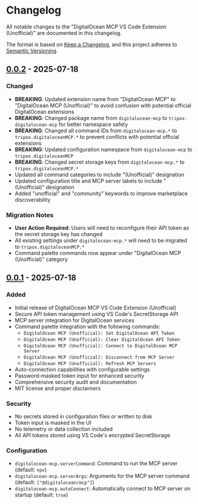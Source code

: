# Changelog

All notable changes to the "DigitalOcean MCP VS Code Extension (Unofficial)" are documented in this changelog.

The format is based on [Keep a Changelog](https://keepachangelog.com/en/1.0.0/),
and this project adheres to [Semantic Versioning](https://semver.org/spec/v2.0.0.html).

## [0.0.2] - 2025-07-18

### Changed
- **BREAKING**: Updated extension name from "DigitalOcean MCP" to "DigitalOcean MCP (Unofficial)" to avoid confusion with potential official DigitalOcean extensions
- **BREAKING**: Changed package name from `digitalocean-mcp` to `tripox-digitalocean-mcp` for better namespace safety
- **BREAKING**: Changed all command IDs from `digitalocean-mcp.*` to `tripox.digitaloceanMCP.*` to prevent conflicts with potential official extensions
- **BREAKING**: Updated configuration namespace from `digitalocean-mcp` to `tripox.digitaloceanMCP`
- **BREAKING**: Changed secret storage keys from `digitalocean-mcp.*` to `tripox.digitaloceanMCP.*`
- Updated all command categories to include "(Unofficial)" designation
- Updated configuration title and MCP server labels to include "(Unofficial)" designation
- Added "unofficial" and "community" keywords to improve marketplace discoverability

### Migration Notes
- **User Action Required**: Users will need to reconfigure their API token as the secret storage key has changed
- All existing settings under `digitalocean-mcp.*` will need to be migrated to `tripox.digitaloceanMCP.*`
- Command palette commands now appear under "DigitalOcean MCP (Unofficial)" category

## [0.0.1] - 2025-07-18

### Added
- Initial release of DigitalOcean MCP VS Code Extension (Unofficial)
- Secure API token management using VS Code's SecretStorage API
- MCP server integration for DigitalOcean services
- Command palette integration with the following commands:
  - `DigitalOcean MCP (Unofficial): Set DigitalOcean API Token`
  - `DigitalOcean MCP (Unofficial): Clear DigitalOcean API Token`
  - `DigitalOcean MCP (Unofficial): Connect to DigitalOcean MCP Server`
  - `DigitalOcean MCP (Unofficial): Disconnect from MCP Server`
  - `DigitalOcean MCP (Unofficial): Refresh MCP Servers`
- Auto-connection capabilities with configurable settings
- Password-masked token input for enhanced security
- Comprehensive security audit and documentation
- MIT license and proper disclaimers

### Security
- No secrets stored in configuration files or written to disk
- Token input is masked in the UI
- No telemetry or data collection included
- All API tokens stored using VS Code's encrypted SecretStorage

### Configuration
- `digitalocean-mcp.serverCommand`: Command to run the MCP server (default: `npx`)
- `digitalocean-mcp.serverArgs`: Arguments for the MCP server command (default: `["@digitalocean/mcp"]`)
- `digitalocean-mcp.autoConnect`: Automatically connect to MCP server on startup (default: `true`)

[0.0.2]: https://github.com/tripox/digitalocean-mcp-vscode/releases/tag/v0.0.2
[0.0.1]: https://github.com/tripox/digitalocean-mcp-vscode/releases/tag/v0.0.1
